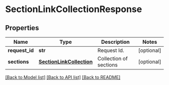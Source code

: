 # SectionLinkCollectionResponse

## Properties
Name | Type | Description | Notes
------------ | ------------- | ------------- | -------------
**request_id** | **str** | Request Id. | [optional] 
**sections** | [**SectionLinkCollection**](SectionLinkCollection.md) | Collection of sections | [optional] 

[[Back to Model list]](../README.md#documentation-for-models) [[Back to API list]](../README.md#documentation-for-api-endpoints) [[Back to README]](../README.md)


